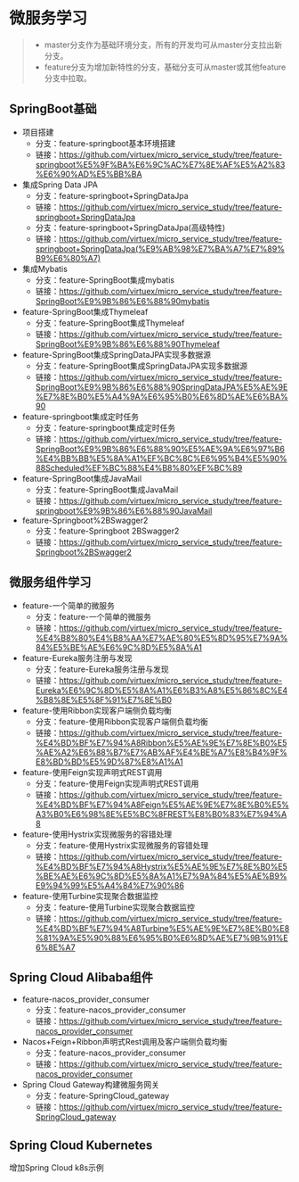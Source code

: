 # 微服务学习
> - master分支作为基础环境分支，所有的开发均可从master分支拉出新分支。
> - feature分支为增加新特性的分支，基础分支可从master或其他feature分支中拉取。
## SpringBoot基础
- 项目搭建
  - 分支：feature-springboot基本环境搭建
  - 链接：https://github.com/virtuex/micro_service_study/tree/feature-springboot%E5%9F%BA%E6%9C%AC%E7%8E%AF%E5%A2%83%E6%90%AD%E5%BB%BA
- 集成Spring Data JPA
  - 分支：feature-springboot+SpringDataJpa
  - 链接：https://github.com/virtuex/micro_service_study/tree/feature-springboot+SpringDataJpa
  - 分支：feature-springboot+SpringDataJpa(高级特性)
  - 链接：https://github.com/virtuex/micro_service_study/tree/feature-springboot+SpringDataJpa(%E9%AB%98%E7%BA%A7%E7%89%B9%E6%80%A7) 
- 集成Mybatis
  - 分支：feature-SpringBoot集成mybatis
  - 链接：https://github.com/virtuex/micro_service_study/tree/feature-SpringBoot%E9%9B%86%E6%88%90mybatis
- feature-SpringBoot集成Thymeleaf
  - 分支：feature-SpringBoot集成Thymeleaf
  - 链接：https://github.com/virtuex/micro_service_study/tree/feature-SpringBoot%E9%9B%86%E6%88%90Thymeleaf
- feature-SpringBoot集成SpringDataJPA实现多数据源
  - 分支：feature-SpringBoot集成SpringDataJPA实现多数据源
  - 链接：https://github.com/virtuex/micro_service_study/tree/feature-SpringBoot%E9%9B%86%E6%88%90SpringDataJPA%E5%AE%9E%E7%8E%B0%E5%A4%9A%E6%95%B0%E6%8D%AE%E6%BA%90
- feature-springboot集成定时任务
  - 分支：feature-springboot集成定时任务
  - 链接：https://github.com/virtuex/micro_service_study/tree/feature-SpringBoot%E9%9B%86%E6%88%90%E5%AE%9A%E6%97%B6%E4%BB%BB%E5%8A%A1%EF%BC%8C%E6%95%B4%E5%90%88Scheduled%EF%BC%88%E4%B8%80%EF%BC%89
- feature-SpringBoot集成JavaMail
  - 分支：feature-SpringBoot集成JavaMail
  - 链接：https://github.com/virtuex/micro_service_study/tree/feature-springboot%E9%9B%86%E6%88%90JavaMail
- feature-Springboot%2BSwagger2
  - 分支：feature-Springboot 2BSwagger2
  - 链接：https://github.com/virtuex/micro_service_study/tree/feature-Springboot%2BSwagger2
## 微服务组件学习
- feature-一个简单的微服务
  - 分支：feature-一个简单的微服务
  - 链接：https://github.com/virtuex/micro_service_study/tree/feature-%E4%B8%80%E4%B8%AA%E7%AE%80%E5%8D%95%E7%9A%84%E5%BE%AE%E6%9C%8D%E5%8A%A1
- feature-Eureka服务注册与发现
  - 分支：feature-Eureka服务注册与发现
  - 链接：https://github.com/virtuex/micro_service_study/tree/feature-Eureka%E6%9C%8D%E5%8A%A1%E6%B3%A8%E5%86%8C%E4%B8%8E%E5%8F%91%E7%8E%B0
- feature-使用Ribbon实现客户端侧负载均衡
  - 分支：feature-使用Ribbon实现客户端侧负载均衡
  - 链接：https://github.com/virtuex/micro_service_study/tree/feature-%E4%BD%BF%E7%94%A8Ribbon%E5%AE%9E%E7%8E%B0%E5%AE%A2%E6%88%B7%E7%AB%AF%E4%BE%A7%E8%B4%9F%E8%BD%BD%E5%9D%87%E8%A1%A1
- feature-使用Feign实现声明式REST调用
  - 分支：feature-使用Feign实现声明式REST调用
  - 链接：https://github.com/virtuex/micro_service_study/tree/feature-%E4%BD%BF%E7%94%A8Feign%E5%AE%9E%E7%8E%B0%E5%A3%B0%E6%98%8E%E5%BC%8FREST%E8%B0%83%E7%94%A8
- feature-使用Hystrix实现微服务的容错处理 
  - 分支：feature-使用Hystrix实现微服务的容错处理 
  - 链接：https://github.com/virtuex/micro_service_study/tree/feature-%E4%BD%BF%E7%94%A8Hystrix%E5%AE%9E%E7%8E%B0%E5%BE%AE%E6%9C%8D%E5%8A%A1%E7%9A%84%E5%AE%B9%E9%94%99%E5%A4%84%E7%90%86
- feature-使用Turbine实现聚合数据监控
  - 分支：feature-使用Turbine实现聚合数据监控
  - 链接：https://github.com/virtuex/micro_service_study/tree/feature-%E4%BD%BF%E7%94%A8Turbine%E5%AE%9E%E7%8E%B0%E8%81%9A%E5%90%88%E6%95%B0%E6%8D%AE%E7%9B%91%E6%8E%A7
 
## Spring Cloud Alibaba组件
- feature-nacos_provider_consumer
  - 分支：feature-nacos_provider_consumer
  - 链接：https://github.com/virtuex/micro_service_study/tree/feature-nacos_provider_consumer
- Nacos+Feign+Ribbon声明式Rest调用及客户端侧负载均衡
  - 分支：feature-nacos_provider_consumer
  - 链接：https://github.com/virtuex/micro_service_study/tree/feature-nacos_provider_consumer
- Spring Cloud Gateway构建微服务网关
  - 分支：feature-SpringCloud_gateway
  - 链接：https://github.com/virtuex/micro_service_study/tree/feature-SpringCloud_gateway
## Spring Cloud Kubernetes
增加Spring Cloud k8s示例